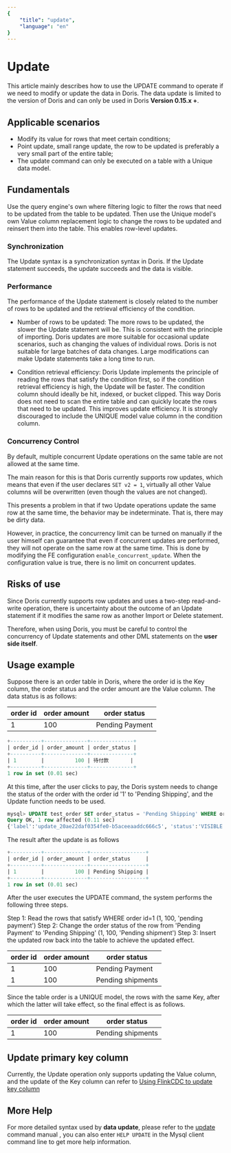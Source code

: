 ```yaml
---
{
    "title": "update",
    "language": "en"
}
---
```


<!--
Licensed to the Apache Software Foundation (ASF) under one
or more contributor license agreements.  See the NOTICE file
distributed with this work for additional information
regarding copyright ownership.  The ASF licenses this file
to you under the Apache License, Version 2.0 (the
"License"); you may not use this file except in compliance
with the License.  You may obtain a copy of the License at

  http://www.apache.org/licenses/LICENSE-2.0

Unless required by applicable law or agreed to in writing,
software distributed under the License is distributed on an
"AS IS" BASIS, WITHOUT WARRANTIES OR CONDITIONS OF ANY
KIND, either express or implied.  See the License for the
specific language governing permissions and limitations
under the License.
-->

# Update

This article mainly describes how to use the UPDATE command to operate if we need to modify or update the data in Doris. The data update is limited to the version of Doris and can only be used in Doris **Version 0.15.x +**.

## Applicable scenarios

+ Modify its value for rows that meet certain conditions;
+ Point update, small range update, the row to be updated is preferably a very small part of the entire table;
+ The update command can only be executed on a table with a Unique data model.

## Fundamentals

Use the query engine's own where filtering logic to filter the rows that need to be updated from the table to be updated. Then use the Unique model's own Value column replacement logic to change the rows to be updated and reinsert them into the table. This enables row-level updates.

### Synchronization

The Update syntax is a synchronization syntax in Doris. If the Update statement succeeds, the update succeeds and the data is visible.

### Performance

The performance of the Update statement is closely related to the number of rows to be updated and the retrieval efficiency of the condition.

+ Number of rows to be updated: The more rows to be updated, the slower the Update statement will be. This is consistent with the principle of importing.
        Doris updates are more suitable for occasional update scenarios, such as changing the values of individual rows.
        Doris is not suitable for large batches of data changes. Large modifications can make Update statements take a long time to run.

+ Condition retrieval efficiency: Doris Update implements the principle of reading the rows that satisfy the condition first, so if the condition retrieval efficiency is high, the Update will be faster.
        The condition column should ideally be hit, indexed, or bucket clipped. This way Doris does not need to scan the entire table and can quickly locate the rows that need to be updated. This improves update efficiency.
        It is strongly discouraged to include the UNIQUE model value column in the condition column.

### Concurrency Control

By default, multiple concurrent Update operations on the same table are not allowed at the same time.

The main reason for this is that Doris currently supports row updates, which means that even if the user declares ``SET v2 = 1``, virtually all other Value columns will be overwritten (even though the values are not changed).

This presents a problem in that if two Update operations update the same row at the same time, the behavior may be indeterminate. That is, there may be dirty data.

However, in practice, the concurrency limit can be turned on manually if the user himself can guarantee that even if concurrent updates are performed, they will not operate on the same row at the same time. This is done by modifying the FE configuration ``enable_concurrent_update``. When the configuration value is true, there is no limit on concurrent updates.

## Risks of use

Since Doris currently supports row updates and uses a two-step read-and-write operation, there is uncertainty about the outcome of an Update statement if it modifies the same row as another Import or Delete statement.

Therefore, when using Doris, you must be careful to control the concurrency of Update statements and other DML statements on the **user side itself**.

## Usage example

Suppose there is an order table in Doris, where the order id is the Key column, the order status and the order amount are the Value column. The data status is as follows:

| order id | order amount | order status    |
| -------- | ------------ | --------------- |
| 1        | 100          | Pending Payment |

```sql
+----------+--------------+--------------+
| order_id | order_amount | order_status |
+----------+--------------+--------------+
| 1        |          100 | 待付款       |
+----------+--------------+--------------+
1 row in set (0.01 sec)
```

At this time, after the user clicks to pay, the Doris system needs to change the status of the order with the order id '1' to 'Pending Shipping', and the Update function needs to be used.

```sql
mysql> UPDATE test_order SET order_status = 'Pending Shipping' WHERE order_id = 1;
Query OK, 1 row affected (0.11 sec)
{'label':'update_20ae22daf0354fe0-b5aceeaaddc666c5', 'status':'VISIBLE', 'txnId':'33', 'queryId':'20ae22daf0354fe0-b5aceeaaddc666c5'}
```

The result after the update is as follows

```sql
+----------+--------------+------------------+
| order_id | order_amount | order_status     |
+----------+--------------+------------------+
| 1        |          100 | Pending Shipping |
+----------+--------------+------------------+
1 row in set (0.01 sec)
```

After the user executes the UPDATE command, the system performs the following three steps.

 Step 1: Read the rows that satisfy WHERE order id=1 (1, 100, 'pending payment')
 Step 2: Change the order status of the row from 'Pending Payment' to 'Pending Shipping' (1, 100, 'Pending shipment')
 Step 3: Insert the updated row back into the table to achieve the updated effect. 

  | order id | order amount | order status | 
  | ---| ---| ---| 
  | 1 | 100| Pending Payment | 
  | 1 | 100 | Pending shipments | 

Since the table order is a UNIQUE model, the rows with the same Key, after which the latter will take effect, so the final effect is as follows. 

  | order id | order amount | order status | 
  |---|---|---| 
  | 1 | 100 | Pending shipments |

## Update primary key column
Currently, the Update operation only supports updating the Value column, and the update of the Key column can refer to [Using FlinkCDC to update key column](../../ecosystem/flink-doris-connector.md#Use-FlinkCDC-to-update-Key-column)

## More Help

For more detailed syntax used by **data update**, please refer to the [update](../../sql-manual/sql-reference/Data-Manipulation-Statements/Manipulation/UPDATE.md) command manual , you can also enter `HELP UPDATE` in the Mysql client command line to get more help information.
